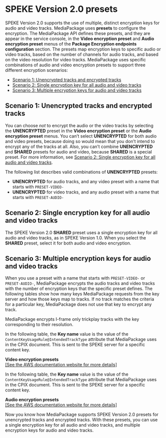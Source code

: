 # SPEKE Version 2\.0 presets<a name="drm-content-speke-v2-presets"></a>

SPEKE Version 2\.0 supports the use of multiple, distinct encryption keys for audio and video tracks\. MediaPackage uses **presets** to configure the encryption\. The MediaPackage API defines these presets, and they are appear in the service console, in the **Video encryption preset** and **Audio encryption preset** menus of the **Package Encryption endpoints configuration** section\. The presets map encryption keys to specific audio or video tracks, based on the number of channels for audio tracks, and based on the video resolution for video tracks\. MediaPackage uses specific combinations of audio and video encryption presets to support three different encryption scenarios:
+ [Scenario 1: Unencrypted tracks and encrypted tracks](#drm-content-speke-v2-presets-unencrypted-and-encrypted-tracks)
+ [Scenario 2: Single encryption key for all audio and video tracks](#drm-content-speke-v2-presets-single-encryption-key-for-all-tracks)
+ [Scenario 3: Multiple encryption keys for audio and video tracks](#drm-content-speke-v2-presets-multiple-encryption-keys-for-audio-and-video-tracks)

## Scenario 1: Unencrypted tracks and encrypted tracks<a name="drm-content-speke-v2-presets-unencrypted-and-encrypted-tracks"></a>

You can choose *not* to encrypt the audio or the video tracks by selecting the **UNENCRYPTED** preset in the **Video encryption preset** or the **Audio encryption preset** menus\. You can’t select **UNENCRYPTED** for both audio and video presets, because doing so would mean that you don’t intend to encrypt any of the tracks at all\. Also, you can’t combine **UNENCRYPTED** and **SHARED** presets for audio and video, because **SHARED** is a special preset\. For more information, see [Scenario 2: Single encryption key for all audio and video tracks](#drm-content-speke-v2-presets-single-encryption-key-for-all-tracks)\. 

The following list describes valid combinations of **UNENCRYPTED** presets:
+ **UNENCRYPTED** for audio tracks, and any video preset with a name that starts with `PRESET-VIDEO-`
+ **UNENCRYPTED** for video tracks, and any audio preset with a name that starts with `PRESET-AUDIO-`

## Scenario 2: Single encryption key for all audio and video tracks<a name="drm-content-speke-v2-presets-single-encryption-key-for-all-tracks"></a>

The SPEKE Version 2\.0 **SHARED** preset uses a single encryption key for all audio and video tracks, as in SPEKE Version 1\.0\. When you select the **SHARED** preset, select it for both audio and video encryption\.

## Scenario 3: Multiple encryption keys for audio and video tracks<a name="drm-content-speke-v2-presets-multiple-encryption-keys-for-audio-and-video-tracks"></a>

When you use a preset with a name that starts with `PRESET-VIDEO-` or `PRESET-AUDIO-`, MediaPackage encrypts the audio tracks and video tracks with the number of encryption keys that the specific preset defines\. The following tables show how many keys MediaPackage requests from the key server and how those keys map to tracks\. If no track matches the criteria for a particular key, MediaPackage does not use that key to encrypt any track\.

MediaPackage encrypts I\-frame only trickplay tracks with the key corresponding to their resolution\. 

In the following table, the **Key name** value is the value of the `ContentKeyUsageRule@IntendedTrackType` attribute that MediaPackage uses in the CPIX document\. This is sent to the SPEKE server for a specific content key\.


**Video encryption presets**  
[\[See the AWS documentation website for more details\]](http://docs.aws.amazon.com/mediapackage/latest/ug/drm-content-speke-v2-presets.html)

In the following table, the **Key name** value is the value of the `ContentKeyUsageRule@IntendedTrackType` attribute that MediaPackage uses in the CPIX document\. This is sent to the SPEKE server for a specific content key\.


**Audio encryption presets**  
[\[See the AWS documentation website for more details\]](http://docs.aws.amazon.com/mediapackage/latest/ug/drm-content-speke-v2-presets.html)

Now you know how MediaPackage supports SPEKE Version 2\.0 presets for unencrypted tracks and encrypted tracks\. With these presets, you can use a single encryption key for all audio and video tracks, and multiple encryption keys for audio and video tracks\. 